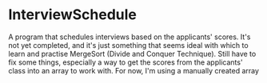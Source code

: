 # InterviewSchedule
A program that schedules interviews based on the applicants' scores.
It's not yet completed, and it's just something that seems ideal with which to learn and practise MergeSort (Divide and Conquer Technique). Still have to fix some things, especially a way to get the scores from the applicants' class into an array to work with. For now, I'm using a manually created array
